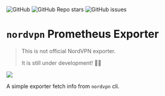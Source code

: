 ![GitHub](https://img.shields.io/github/license/veerendra2/nordvpn-exporter)
![GitHub Repo stars](https://img.shields.io/github/stars/veerendra2/nordvpn-exporter)
![GitHub issues](https://img.shields.io/github/issues/veerendra2/nordvpn-exporter)

# `nordvpn` Prometheus Exporter
> This is not official NordVPN exporter. 
> 
> It is still under development! :construction_worker_man:

[<img src="https://user-images.githubusercontent.com/8393701/138961711-e56542f4-0ac0-4113-bbec-6172e4ce066e.png">](https://user-images.githubusercontent.com/8393701/138961711-e56542f4-0ac0-4113-bbec-6172e4ce066e.png)


A simple exporter fetch info from `nordvpn` cli. 
